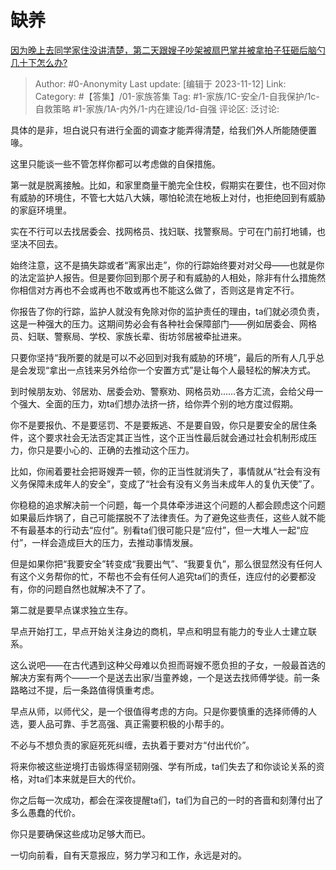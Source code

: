 # 缺养
[因为晚上去同学家住没讲清楚，第二天跟嫂子吵架被扇巴掌并被拿拍子狂砸后脑勺几十下怎么办?](https://www.zhihu.com/question/624574894/answer/3285573637)

> Author: #0-Anonymity
> Last update: [编辑于 2023-11-12]
> Link:
> Category: #【答集】/01-家族答集
> Tag: #1-家族/1C-安全/1-自我保护/1c-自救策略 #1-家族/1A-内外/1-内在建设/1d-自强
> 评论区:
> 泛讨论:

具体的是非，坦白说只有进行全面的调查才能弄得清楚，给我们外人所能随便置喙。

这里只能谈一些不管怎样你都可以考虑做的自保措施。

第一就是脱离接触。比如，和家里商量干脆完全住校，假期实在要住，也不回对你有威胁的环境住，不管七大姑八大姨，哪怕轮流在地板上对付，也拒绝回到有威胁的家庭环境里。

实在不行可以去找居委会、找网格员、找妇联、找警察局。宁可在门前打地铺，也坚决不回去。

始终注意，这不是搞失踪或者“离家出走”，你的行踪始终要对对父母——也就是你的法定监护人报告。但是要你回到那个房子和有威胁的人相处，除非有什么措施然你相信对方再也不会或再也不敢或再也不能这么做了，否则这是肯定不行。

你报告了你的行踪，监护人就没有免除对你的监护责任的理由，ta们就必须负责，这是一种强大的压力。这期间势必会有各种社会保障部门——例如居委会、网格员、妇联、警察局、学校、家族长辈、街坊邻居被牵扯进来。

只要你坚持“我所要的就是可以不必回到对我有威胁的环境”，最后的所有人几乎总是会发现“拿出一点钱来另外给你一个安置方式”是让每个人最轻松的解决方式。

到时候朋友劝、邻居劝、居委会劝、警察劝、网格员劝……各方汇流，会给父母一个强大、全面的压力，劝ta们想办法挤一挤，给你弄个别的地方度过假期。

你不是要报仇、不是要惩罚、不是要叛逃、不是要自毁，你只是要安全的居住条件，这个要求社会无法否定其正当性，这个正当性最后就会通过社会机制形成压力，你只是要小心的、正确的去推动这个压力。

比如，你闹着要社会把哥嫂弄一顿，你的正当性就消失了，事情就从“社会有没有义务保障未成年人的安全”，变成了“社会有没有义务当未成年人的复仇天使”了。

你稳稳的追求解决前一个问题，每一个具体牵涉进这个问题的人都会顾虑这个问题如果最后炸锅了，自己可能摆脱不了法律责任。为了避免这些责任，这些人就不能不有最基本的行动去“应付”。别看ta们很可能只是“应付”，但一大堆人一起“应付”，一样会造成巨大的压力，去推动事情发展。

但是如果你把“我要安全”转变成“我要出气”、“我要复仇”，那么很显然没有任何人有这个义务帮你的忙，不帮也不会有任何人追究ta们的责任，连应付的必要都没有，你的问题自然也就解决不了了。

第二就是要早点谋求独立生存。

早点开始打工，早点开始关注身边的商机，早点和明显有能力的专业人士建立联系。

这么说吧——在古代遇到这种父母难以负担而哥嫂不愿负担的子女，一般最首选的解决方案有两个——一个是送去出家/当童养媳，一个是送去找师傅学徒。前一条路略过不提，后一条路值得慎重考虑。

早点从师，以师代父，是一个很值得考虑的方向。只是你要慎重的选择师傅的人选，要人品可靠、手艺高强、真正需要积极的小帮手的。

不必与不想负责的家庭死死纠缠，去执着于要对方“付出代价”。

将来你被这些逆境打击锻炼得坚韧刚强、学有所成，ta们失去了和你谈论关系的资格，对ta们本来就是巨大的代价。

你之后每一次成功，都会在深夜提醒ta们，ta们为自己的一时的吝啬和刻薄付出了多么愚蠢的代价。

你只是要确保这些成功足够大而已。

一切向前看，自有天意报应，努力学习和工作，永远是对的。
